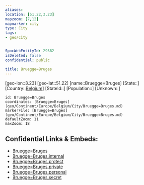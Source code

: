 ```yaml
---
aliases: 
location: [51.22,3.23]
mapzoom: [7,12] 
mapmarker: city 
type: City
tags:
- geo/City


SpocWebEntityId: 29382
isDeleted: false
confidential: public

title: Bruegge=Bruges
---
```

[geo-lon::3.23]
[geo-lat::51.22]
[name::Bruegge=Bruges]
[State::]
[Country::[Belgium](geo/Continent/Europe/Belgium.md)]
[StateId::]
[Population::]
[Unknown::]


```leaflet
id: Bruegge=Bruges
coordinates: [Bruegge=Bruges](geo/Continent/Europe/Belgium/City/Bruegge=Bruges.md)
markerFile: [Bruegge=Bruges](geo/Continent/Europe/Belgium/City/Bruegge=Bruges.md)
defaultZoom: 11 
maxZoom: 18
```


## Confidential Links & Embeds: 
- [Bruegge=Bruges](../../../../../../_public/geo/Continent/Europe/Belgium/City/Bruegge=Bruges.md) 
- [Bruegge=Bruges.internal](../../../../../../_internal/geo/Continent/Europe/Belgium/City/Bruegge=Bruges.internal.md) 
- [Bruegge=Bruges.protect](../../../../../../_protect/geo/Continent/Europe/Belgium/City/Bruegge=Bruges.protect.md) 
- [Bruegge=Bruges.private](../../../../../../_private/geo/Continent/Europe/Belgium/City/Bruegge=Bruges.private.md) 
- [Bruegge=Bruges.personal](../../../../../../_personal/geo/Continent/Europe/Belgium/City/Bruegge=Bruges.personal.md) 
- [Bruegge=Bruges.secret](../../../../../../_secret/geo/Continent/Europe/Belgium/City/Bruegge=Bruges.secret.md) 
